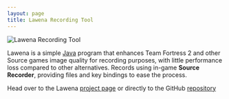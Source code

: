 ```yaml
---
layout: page
title: Lawena Recording Tool
---
```


![Lawena Recording Tool](http://i.imgur.com/dlRdaeA.png)

Lawena is a simple [Java](http://java.com/download) program that enhances Team Fortress 2 and other Source games image quality for recording purposes, with little performance loss compared to other alternatives. Records using in-game **Source Recorder**, providing files and key bindings to ease the process.

Head over to the Lawena [project page](http://lawena.github.io) or directly to the GitHub [repository](https://github.com/iabarca/lawena-recording-tool)
